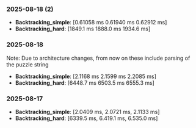 ### 2025-08-18 (2)
- **Backtracking_simple**: [0.61058 ms 0.61940 ms 0.62912 ms]
- **Backtracking_hard**: [1849.1 ms 1888.0 ms 1934.6 ms]

### 2025-08-18
Note: Due to architecture changes, from now on these include parsing of the puzzle string
- **Backtracking_simple**: [2.1168 ms 2.1599 ms 2.2085 ms]
- **Backtracking_hard**: [6448.7 ms 6503.5 ms 6555.3 ms]

### 2025-08-17
- **Backtracking_simple**: [2.0409 ms, 2.0721 ms, 2.1133 ms]
- **Backtracking_hard**: [6339.5 ms, 6.419.1 ms, 6.535.0 ms]